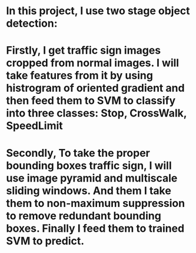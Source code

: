 # In this project, I use two stage object detection:

# Firstly, I get traffic sign images cropped from normal images. I will take features from it by using histrogram of oriented gradient and then feed them to SVM to classify into three classes: Stop, CrossWalk, SpeedLimit

# Secondly, To take the proper bounding boxes traffic sign, I will use image pyramid and multiscale sliding windows. And them I take them to non-maximum suppression to remove redundant bounding boxes. Finally I feed them to trained SVM to predict.
